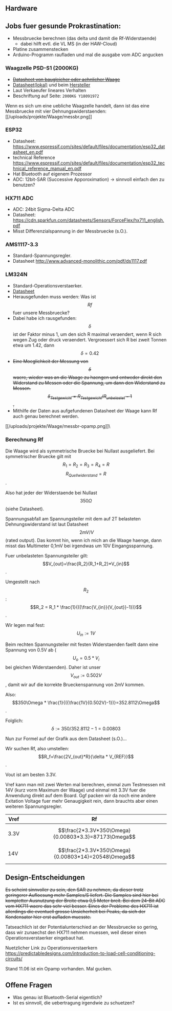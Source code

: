 ## Hardware

## Jobs fuer gesunde Prokrastination:
- Messbruecke berechnen (das delta und damit die Rf-Widerstaende)
  - dabei hilft evtl. die VL MS (in der HAW-Cloud)
- Platine zusammenstecken
- Arduino-Programm raufladen und mal die ausgabe vom ADC angucken

### Waagzelle PSD-S1 (2000KG)
-  ~~[Datasheet von baugleicher oder aehnlicher Waage](https://cdn.sparkfun.com/assets/parts/1/2/2/3/8/TAS501.pdf)~~
- [Datasheet(lokal)](/uploads/projekte/Waage/061004354176.jpg) und beim
  [Hersteller](http://www.cnpushton.com/en/index.php?c=product&id=36)
- Laut Verkaeufer lineares Verhalten
- Beschriftung auf Seite: `2000KG Y18091972`

Wenn es sich um eine uebliche Waagzelle handelt, dann ist das eine Messbruecke
mit vier Dehnungswiderstaenden:
[[/uploads/projekte/Waage/messbr.png]]

### ESP32
- Datasheet: https://www.espressif.com/sites/default/files/documentation/esp32_datasheet_en.pdf
- technical Reference https://www.espressif.com/sites/default/files/documentation/esp32_technical_reference_manual_en.pdf
- Hat Bluetooth auf eigenem Prozessor
- ADC: 12bit-SAR (Successive Apporoximation) -> sinnvoll einfach den zu benutzen?

### HX711 ADC
- ADC: 24bit Sigma-Delta ADC
- Datasheet: https://cdn.sparkfun.com/datasheets/Sensors/ForceFlex/hx711_english.pdf
- Misst Differenzialspannung in der Messbruecke (s.O.).

### AMS1117-3.3
- Standard-Spannungsregler.
- Datasheet http://www.advanced-monolithic.com/pdf/ds1117.pdf

### LM324N
- Standard-Operationsverstaerker.
- [Datasheet](https://www.ti.com/lit/ds/symlink/lm324-n.pdf)
- Herausgefunden muss werden: Was ist $$Rf$$ fuer unsere Messbruecke?
- Dabei habe ich rausgefunden: $$\delta$$ ist der Faktor minus 1, um den sich R
  maximal veraendert, wenn R sich wegen Zug oder druck veraendert. Vergroessert
  sich R bei zweit Tonnen etwa um 1.42, dann $$\delta=0.42$$
- ~~Eine Moeglichkeit der Messung von $$\delta$$ waere, wieder was an die Waage zu haengen und entweder direkt den Widerstand zu Messen oder die Spannung, um dann den Widerstand zu Messen. $$\delta_{Testgewicht}=R_{Testgewicht}/R_{unbelastet}-1$$.~~
- Mithilfe der Daten aus aufgefundenen Datasheet der Waage kann Rf auch genau berechnet werden.

[[/uploads/projekte/Waage/messbr-opamp.png]]\

### Berechnung Rf
Die Waage wird als symmetrische Bruecke bei Nullast ausgeliefert.
Bei symmetrischer Bruecke gilt mit $$R_1=R_2=R_3=R_4=R$$ $$R_{Quellwiderstand}=R$$.

Also hat jeder der Widerstaende bei Nullast $$350\Omega$$ (siehe Datasheet).

Spannungsabfall am Spannungsteiler mit dem auf 2T belasteten Dehnungswiderstand ist laut Datasheet $$~2mV/V$$ (rated output). Das kommt hin, wenn ich mich an die Waage haenge, dann misst das Multimeter 0,1mV bei irgendwas um 10V Eingangsspannung.

Fuer unbelasteten Spannungsteiler gilt: $$V_{out}=\frac{R_2}{R_1+R_2}*V_{in}$$.

Umgestellt nach $$R_2$$: $$R_2 = R_1 * \frac{1}{({\frac{V_{in}}{V_{out}}-1})}$$.

Wir legen mal fest: $$U_{in}:=1V$$

Beim rechten Spannungsteiler mit festen Widerstaenden
faellt dann eine Spannung von 0.5V ab ($$U_o=0.5*V_i$$ bei gleichen Widerstaenden).
Daher ist unser $$V_{out}:=0.502V$$, damit wir auf die korrekte Brueckenspannung von 2mV kommen.

Also: $$350\Omega * \frac{1}{({\frac{1V}{0.502V}-1})}=352.8112\Omega$$.

Folglich: $$\delta:=350/352.8112-1=0.00803$$

Nun zur Formel auf der Grafik aus dem Datasheet (s.O.)...

Wir suchen Rf, also umstellen: $$R_f=\frac{2V_{out}*R}{\delta * V_{REF}}$$.

Vout ist am besten 3.3V.

Vref kann man mit zwei Werten mal berechnen, einmal zum Testmessen mit 14V (kurz vorm Maximum der Waage)
und einmal mit 3.3V fuer die Anwendung direkt auf dem Board. Ggf packen wir da noch eine andere Exitation Voltage fuer mehr Genaugigkeit rein, dann brauchts aber einen weiteren Spannungsregler.

| Vref | Rf |
|------|----|
| 3.3V | $$\frac{2*3.3V*350\Omega}{0.00803*3.3}=87173\Omega$$ |
| 14V  | $$\frac{2*3.3V*350\Omega}{0.00803*14}=20548\Omega$$ |

## Design-Entscheidungen
~~Es scheint sinnvoller zu sein, den SAR zu nehmen, da dieser trotz geringerer Aufloesung mehr Samples/S liefert. Die Samples sind hier bei kompletter Ausnutzung der Breite etwa 0,5 Meter breit. Bei dem 24-Bit ADC vom HX711 waere das sehr viel besser.
Eines der Probleme des HX711 ist allerdings die eventuell grosse Unsicherheit bei Peaks, da sich der Kondensator hier erst aufladen muesste.~~

Tatseachlich ist der Potentialunterschied an der Messbruecke so gering, dass wir zunaechst den HX711 nehmen muessen, weil dieser einen Operationsverstaerker eingebaut hat.

Nuetzlicher Link zu Operationsverstaerkern https://predictabledesigns.com/introduction-to-load-cell-conditioning-circuits/

Stand 11.06 ist ein Opamp vorhanden. Mal gucken.


## Offene Fragen
- Was genau ist Bluetooth-Serial eigentlich?
- Ist es sinnvoll, die uebertragung irgendwie zu schuetzen?

